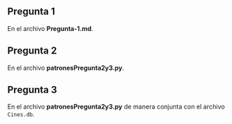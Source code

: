 ## Pregunta 1
  En el archivo **Pregunta-1.md**. 
## Pregunta 2
  En el archivo **patronesPregunta2y3.py**. 
## Pregunta 3
  En el archivo **patronesPregunta2y3.py** de manera conjunta con el archivo `Cines.db`. 
